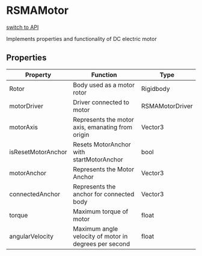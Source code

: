 # RSMAMotor 
[switch to API](../../../Documentation/API/en/RSMAMotor.md)

Implements properties and functionality of DC electric motor

## Properties
|Property|Function|Type|
|--|--|--|
|Rotor|Body used as a motor rotor|Rigidbody|
|motorDriver|Driver connected to motor|RSMAMotorDriver|
|motorAxis|Represents the motor axis, emanating from origin|Vector3|
|isResetMotorAnchor|Resets MotorAnchor with startMotorAnchor|bool|
|motorAnchor|Represents the Motor Anchor|Vector3|
|connectedAnchor|Represents the anchor for connected body|Vector3|
|torque|Maximum torque of motor|float|
|angularVelocity|Maximum angle velocity of motor in degrees per second|float|
